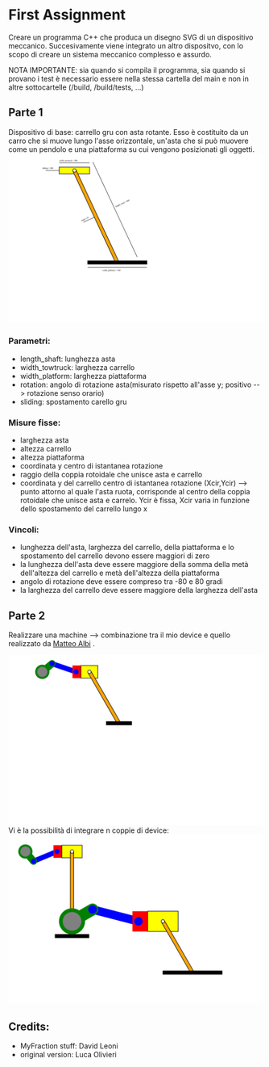 
# First Assignment


Creare un programma C++ che produca un disegno SVG di un dispositivo meccanico. Succesivamente viene integrato un altro dispositvo, con lo scopo di creare un sistema meccanico complesso e assurdo.

NOTA IMPORTANTE: sia quando si compila il programma, sia quando si provano i test è necessario essere nella stessa cartella del main e non in altre sottocartelle (/build, /build/tests, ...)


## Parte 1

Dispositivo di base: carrello gru con asta rotante. Esso è costituito da un carro che si muove lungo l'asse orizzontale, un'asta che si può muovere come un pendolo e una piattaforma su cui vengono posizionati gli oggetti.
![](prototipo.svg)
### Parametri: 
* length_shaft: lunghezza asta
* width_towtruck: larghezza carrello
* width_platform: larghezza piattaforma
* rotation: angolo di rotazione asta(misurato rispetto all'asse y; positivo --> rotazione senso orario)
* sliding: spostamento carello gru

### Misure fisse:
* larghezza asta
* altezza carrello
* altezza piattaforma
* coordinata y centro di istantanea rotazione
* raggio della coppia rotoidale che unisce asta e carrello
* coordinata y del carrello
centro di istantanea rotazione (Xcir,Ycir) --> punto attorno al quale l'asta ruota, corrisponde al
centro della coppia rotoidale che unisce asta e carrelo. Ycir è fissa, Xcir varia in
funzione dello spostamento del carrello lungo x

### Vincoli:
* lunghezza dell'asta, larghezza del carrello, della piattaforma e lo spostamento del carrello devono essere maggiori di zero
* la lunghezza dell'asta deve essere maggiore della somma della metà dell'altezza del carrello e metà dell'altezza della piattaforma 
* angolo di rotazione deve essere compreso tra -80 e 80 gradi
* la larghezza del carrello deve essere maggiore della larghezza dell'asta




## Parte 2

Realizzare una machine --> combinazione tra il mio device e quello realizzato da [Matteo Albi](https://github.com/MatteoAlbi/tpa-homework1) .

![](machine.svg)
Vi è la possibilità di integrare n coppie di device:
![](prototipo_machine.svg)





## Credits:

- MyFraction stuff: David Leoni
- original version: Luca Olivieri

